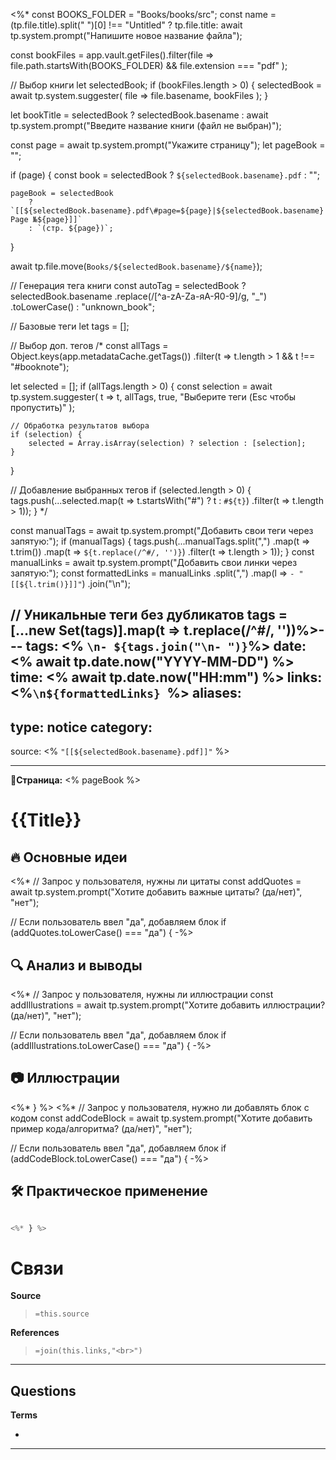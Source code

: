 <%* const BOOKS_FOLDER = "Books/books/src";
const name = (tp.file.title).split(" ")[0] !== "Untitled" ? tp.file.title: await tp.system.prompt("Напишите новое название файла");


const bookFiles = app.vault.getFiles().filter(file => 
    file.path.startsWith(BOOKS_FOLDER) && 
    file.extension === "pdf"
);

// Выбор книги
let selectedBook;
if (bookFiles.length > 0) {
    selectedBook = await tp.system.suggester(
        file => file.basename,
        bookFiles
    );
}

let bookTitle = selectedBook 
    ? selectedBook.basename 
    : await tp.system.prompt("Введите название книги (файл не выбран)");

const page = await tp.system.prompt("Укажите страницу");
let pageBook = "";

if (page) {
    const book = selectedBook 
        ? `${selectedBook.basename}.pdf` 
        : "";
        
    pageBook = selectedBook 
        ? `[[${selectedBook.basename}.pdf\#page=${page}|${selectedBook.basename} Page №${page}]]` 
        : `(стр. ${page})`;
}


await tp.file.move(`Books/${selectedBook.basename}/${name}`);

// Генерация тега книги
const autoTag = selectedBook 
    ? selectedBook.basename
        .replace(/[^a-zA-Zа-яА-Я0-9]/g, "_")
        .toLowerCase()
    : "unknown_book";

// Базовые теги
let tags = [];

// Выбор доп. тегов
/*
const allTags = Object.keys(app.metadataCache.getTags())
                    .filter(t => t.length > 1 && t !== "#booknote");

let selected = [];
if (allTags.length > 0) {
    const selection = await tp.system.suggester(
        t => t, 
        allTags, 
        true, 
        "Выберите теги (Esc чтобы пропустить)"
    );
    
    // Обработка результатов выбора
    if (selection) {
        selected = Array.isArray(selection) ? selection : [selection];
    }
}

// Добавление выбранных тегов
if (selected.length > 0) {
    tags.push(...selected.map(t => t.startsWith("#") ? t : `#${t}`)
                      .filter(t => t.length > 1));
}
*/




const manualTags = await tp.system.prompt("Добавить свои теги через запятую:");
if (manualTags) {
    tags.push(...manualTags.split(",")
        .map(t => t.trim())
        .map(t => `${t.replace(/^#/, '')}`) 
        .filter(t => t.length > 1));
}
const manualLinks = await tp.system.prompt("Добавить свои линки через запятую:"); const formattedLinks = manualLinks .split(",")
.map(l => `- "[[${l.trim()}]]"`)
.join("\n");

// Уникальные теги без дубликатов
tags = [...new Set(tags)].map(t => t.replace(/^#/, ''))%>---
tags: <% `\n- ${tags.join("\n- ")}`%>
date: <% await tp.date.now("YYYY-MM-DD") %>
time: <% await tp.date.now("HH:mm") %>
links: <%`\n${formattedLinks} `%>
aliases: 
-
type: notice
category:
-
source: <% `"[[${selectedBook.basename}.pdf]]"` %>

---
**📝Страница:** <% pageBook %>  
# {{Title}}
## 🔥 Основные идеи 


<%* 
// Запрос у пользователя, нужны ли цитаты
const addQuotes = await tp.system.prompt("Хотите добавить важные цитаты? (да/нет)", "нет");

// Если пользователь ввел "да", добавляем блок
if (addQuotes.toLowerCase() === "да") { 
-%>

## 🔍 Анализ и выводы  


<%* 
// Запрос у пользователя, нужны ли иллюстрации
const addIllustrations = await tp.system.prompt("Хотите добавить иллюстрации? (да/нет)", "нет");

// Если пользователь ввел "да", добавляем блок
if (addIllustrations.toLowerCase() === "да") { 
-%>
## 📷 Иллюстрации  

<%* } %>
<%* 
// Запрос у пользователя, нужно ли добавлять блок с кодом
const addCodeBlock = await tp.system.prompt("Хотите добавить пример кода/алгоритма? (да/нет)", "нет");

// Если пользователь ввел "да", добавляем блок
if (addCodeBlock.toLowerCase() === "да") { 
-%>
## 🛠 Практическое применение
```python

<%* } %>

```
# Связи

**Source**
>`=this.source`

**References**
>`=join(this.links,"<br>")`

---

**Questions**
-

**Terms**
<!-- Links to definition pages. -->
- 
---